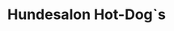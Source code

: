 ---
title: "Hundesalon Hot-Dog`s"
url: /oberharz-am-brocken/hundesalon-hot-dog-s/
shop: Tiersalon
---